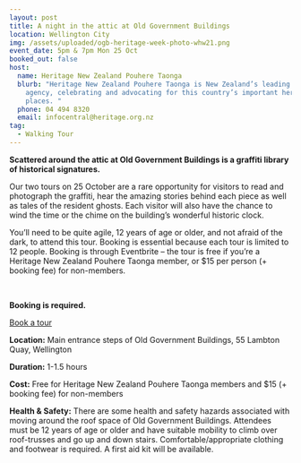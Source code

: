 ```yaml
---
layout: post
title: A night in the attic at Old Government Buildings
location: Wellington City
img: /assets/uploaded/ogb-heritage-week-photo-whw21.png
event_date: 5pm & 7pm Mon 25 Oct
booked_out: false
host:
  name: Heritage New Zealand Pouhere Taonga
  blurb: "Heritage New Zealand Pouhere Taonga is New Zealand’s leading heritage
    agency, celebrating and advocating for this country’s important heritage
    places. "
  phone: 04 494 8320
  email: infocentral@heritage.org.nz
tag:
  - Walking Tour
---
```

**Scattered around the attic at Old Government Buildings is a graffiti library of historical signatures.** 

Our two tours on 25 October are a rare opportunity for visitors to read and photograph the graffiti, hear the amazing stories behind each piece as well as tales of the resident ghosts. Each visitor will also have the chance to wind the time or the chime on the building’s wonderful historic clock. 

You’ll need to be quite agile, 12 years of age or older, and not afraid of the dark, to attend this tour. Booking is essential because each tour is limited to 12 people. Booking is through Eventbrite – the tour is free if you’re a Heritage New Zealand Pouhere Taonga member, or $15 per person (+ booking fee) for non-members.

<br>

**Booking is required.** 

<a href="https://www.eventbrite.co.nz/e/a-night-in-the-attic-at-old-government-buildings-tickets-163944627795" class="button">Book a tour</a>

**Location:** Main entrance steps of Old Government Buildings, 55 Lambton Quay, Wellington

**Duration:** 1-1.5 hours

**Cost:** Free for Heritage New Zealand Pouhere Taonga members and $15 (+ booking fee) for non-members

**Health & Safety:** There are some health and safety hazards associated with moving around the roof space of Old Government Buildings. Attendees must be 12 years of age or older and have suitable mobility to climb over roof-trusses and go up and down stairs. Comfortable/appropriate clothing and footwear is required. A first aid kit will be available.